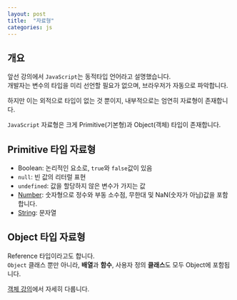 ```yaml
---
layout: post
title:  "자료형"
categories: js
---
```


## 개요
앞선 강의에서 `JavaScript`는 동적타입 언어라고 설명했습니다.  
개발자는 변수의 타입을 미리 선언할 필요가 없으며, 브라우저가 자동으로 파악합니다.

하지만 이는 외적으로 타입이 없는 것 뿐이지, 내부적으로는 엄연히 자료형이 존재합니다.


`JavaScript` 자료형은 크게 Primitive(기본형)과 Object(객체) 타입이 존재합니다.  


## Primitive 타입 자료형
- Boolean: 논리적인 요소로, `true`와 `false`값이 있음
- `null`: 빈 값의 리터럴 표현
- `undefined`: 값을 할당하지 않은 변수가 가지는 값
- [Number](/js-course/숫자형-변수): 숫자형으로 정수와 부동 소수점, 무한대 및 NaN(숫자가 아님)값을 포함합니다.
- [String](/js-course/문자형-변수): 문자열


## Object 타입 자료형
Reference 타입이라고도 합니다.  
`Object` 클래스 뿐만 아니라, **배열**과 **함수**, 사용자 정의 **클래스**도 모두 Object에 포함됩니다.

[객체 강의](/js-course/객체)에서 자세히 다룹니다.